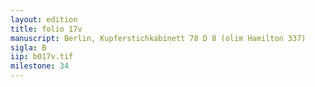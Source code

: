 ```yaml
---
layout: edition
title: folio 17v
manuscript: Berlin, Kupferstichkabinett 78 D 8 (olim Hamilton 337)
sigla: B
iip: b017v.tif
milestone: 34
---
```

